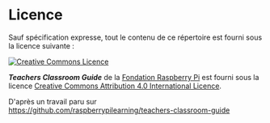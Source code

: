 # Licence

Sauf spécification expresse, tout le contenu de ce répertoire est fourni sous la licence suivante :

[![Creative Commons Licence](http://i.creativecommons.org/l/by-sa/4.0/88x31.png)](http://creativecommons.org/licenses/by-sa/4.0/)

***Teachers Classroom Guide*** de la [Fondation Raspberry Pi](http://www.raspberrypi.org) est fourni sous la licence [Creative Commons Attribution 4.0 International Licence](http://creativecommons.org/licenses/by-sa/4.0/).

D'après un travail paru sur https://github.com/raspberrypilearning/teachers-classroom-guide

